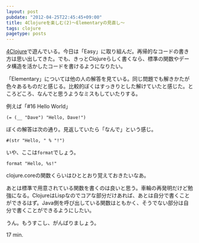 ```yaml
---
layout: post
pubdate: "2012-04-25T22:45:45+09:00"
title: 4Clojureを楽しむ(2)〜Elementaryの見直し〜
tags: clojure
pagetype: posts
---
```

[4Clojure](https://wwww.4clojure.com/)で遊んでいる。今日は「Easy」に取り組んだ。再帰的なコードの書き方は思い出してきた。でも、きっとClojureらしく書くなら、標準の関数やデータ構造を活かしたコードを書けるようになりたい。

「Elementary」については他の人の解答を見ている。同じ問題でも解きかたが色々あるものだと感じる。比較的ぼくはすっきりとした解けていたと感じた。ところどころ、なんでと思うようなミスもしていたりする。

例えば「#16 Hello World」

    (= (__ "Dave") "Hello, Dave!")

ぼくの解答は次の通り。見返していたら「なんで」という感じ。

    #(str "Hello, " % "!")

いや、ここは`format`でしょう。

    format "Hello, %s!"

clojure.coreの関数くらいはひととおり覚えておきたいなあ。

あとは標準で用意されている関数を書くのは良いと思う。車輪の再発明だけど勉強になる。ClojureはLispなのでコアな部分だけあれば、あとは自分で書くことができるはず。Java側を呼び出している関数はともかく、そうでない部分は自分で書くことができるようにしたい。

うん。もうすこし、がんばりましょう。

17 min.
